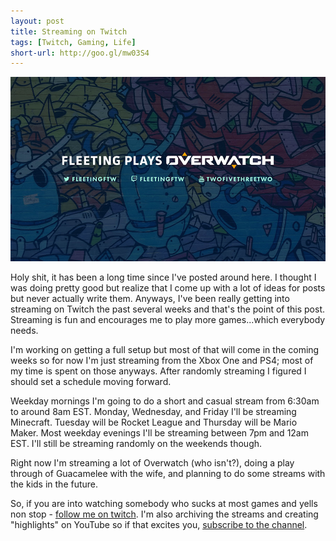 ```yaml
---
layout: post
title: Streaming on Twitch
tags: [Twitch, Gaming, Life]
short-url: http://goo.gl/mw03S4
---
```


<img src="/images/posts/fleetingplays-overwatch.jpg" class="no-shadow" alt="fleeting plays Overwatch">

Holy shit, it has been a long time since I've posted around here. I thought I was doing pretty good but realize that I come up with a lot of ideas for posts but never actually write them. Anyways, I've been really getting into streaming on Twitch the past several weeks and that's the point of this post. Streaming is fun and encourages me to play more games...which everybody needs.

I'm working on getting a full setup but most of that will come in the coming weeks so for now I'm just streaming from the Xbox One and PS4; most of my time is spent on those anyways. After randomly streaming I figured I should set a schedule moving forward.

Weekday mornings I'm going to do a short and casual stream from 6:30am to around 8am EST. Monday, Wednesday, and Friday I'll be streaming Minecraft. Tuesday will be Rocket League and Thursday will be Mario Maker. Most weekday evenings I'll be streaming between 7pm and 12am EST. I'll still be streaming randomly on the weekends though.

Right now I'm streaming a lot of Overwatch (who isn't?), doing a play through of Guacamelee with the wife, and planning to do some streams with the kids in the future. 

So, if you are into watching somebody who sucks at most games and yells non stop - [follow me on twitch](https://www.twitch.tv/fleetingftw/profile). I'm also archiving the streams and creating "highlights" on YouTube so if that excites you, [subscribe to the channel](https://www.youtube.com/c/jamesfleeting).
